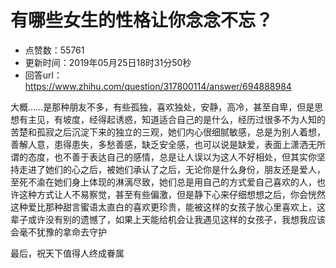 # 有哪些女生的性格让你念念不忘？
- 点赞数：55761
- 更新时间：2019年05月25日18时31分50秒
- 回答url：https://www.zhihu.com/question/317800114/answer/694888984
<body>
 <p data-pid="ql2fv4-D">大概……是那种朋友不多，有些孤独，喜欢独处，安静，高冷，甚至自卑，但是思想有主见，有坡度，经得起诱惑，知道适合自己的是什么，经历过很多不为人知的苦楚和孤寂之后沉淀下来的独立的三观，她们内心很细腻敏感，总是为别人着想，善解人意，患得患失，多愁善感，缺乏安全感，也可以说是缺爱，表面上潇洒无所谓的态度，也不善于表达自己的感情，总是让人误以为这人不好相处，但其实你坚持走进了她们的心之后，被她们承认了之后，无论你是什么身份，朋友还是爱人，至死不渝在她们身上体现的淋漓尽致，她们总是用自己的方式爱自己喜欢的人，也许这种方式让人不易察觉，甚至有些偏激，但是静下心来仔细想想之后，你会恍然这种爱比那种甜言蜜语太直白的喜欢更珍贵，能被这样的女孩子放心里喜欢上，这辈子或许没有别的遗憾了，如果上天能给机会让我遇见这样的女孩子，我想我应该会毫不犹豫的拿命去守护</p>
 <p data-pid="BTKLTUSD">最后，祝天下值得人终成眷属</p>
</body>